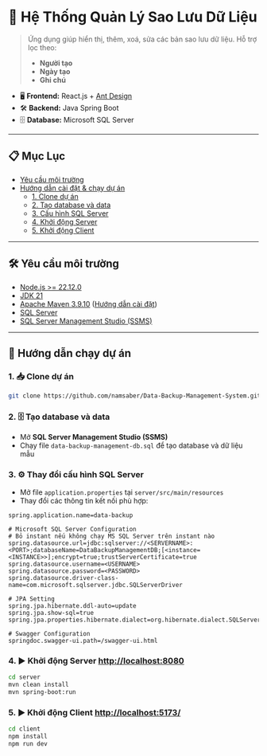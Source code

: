 # 💾 Hệ Thống Quản Lý Sao Lưu Dữ Liệu

> Ứng dụng giúp hiển thị, thêm, xoá, sửa các bản sao lưu dữ liệu. Hỗ trợ lọc theo:
>
> - **Người tạo**
> - **Ngày tạo**
> - **Ghi chú**

- 🖥️ **Frontend:** React.js + [Ant Design](https://ant.design/)
- 🛠️ **Backend:** Java Spring Boot
- 🗄️ **Database:** Microsoft SQL Server

---

## 📋 Mục Lục

- [Yêu cầu môi trường](https://github.com/namsaber/Data-Backup-Management-System?tab=readme-ov-file#%EF%B8%8F-y%C3%AAu-c%E1%BA%A7u-m%C3%B4i-tr%C6%B0%E1%BB%9Dng)
- [Hướng dẫn cài đặt & chạy dự án](https://github.com/namsaber/Data-Backup-Management-System?tab=readme-ov-file#-h%C6%B0%E1%BB%9Bng-d%E1%BA%ABn-ch%E1%BA%A1y-d%E1%BB%B1-%C3%A1n)
  - [1. Clone dự án](https://github.com/namsaber/Data-Backup-Management-System?tab=readme-ov-file#1--clone-d%E1%BB%B1-%C3%A1n)
  - [2. Tạo database và data](https://github.com/namsaber/Data-Backup-Management-System?tab=readme-ov-file#2-%EF%B8%8F-t%E1%BA%A1o-database-v%C3%A0-data)
  - [3. Cấu hình SQL Server](https://github.com/namsaber/Data-Backup-Management-System?tab=readme-ov-file#3-%EF%B8%8F-thay-%C4%91%E1%BB%95i-c%E1%BA%A5u-h%C3%ACnh-sql-server)
  - [4. Khởi động Server](https://github.com/namsaber/Data-Backup-Management-System?tab=readme-ov-file#4-%EF%B8%8F-kh%E1%BB%9Fi-%C4%91%E1%BB%99ng-server-httplocalhost8080)
  - [5. Khởi động Client](https://github.com/namsaber/Data-Backup-Management-System?tab=readme-ov-file#5-%EF%B8%8F-kh%E1%BB%9Fi-%C4%91%E1%BB%99ng-client-httplocalhost5173)

---

## 🛠️ Yêu cầu môi trường

- [Node.js >= 22.12.0](https://nodejs.org/en/download)
- [JDK 21](https://www.oracle.com/java/technologies/downloads/#java21)
- [Apache Maven 3.9.10](https://maven.apache.org/download.cgi) ([Hướng dẫn cài đặt](https://phoenixnap.com/kb/install-maven-windows))
- [SQL Server](https://go.microsoft.com/fwlink/p/?linkid=2215158&clcid=0x409&culture=en-us&country=us)
- [SQL Server Management Studio (SSMS)](https://aka.ms/ssms/21/release/vs_SSMS.exe)

---

## 🚀 Hướng dẫn chạy dự án

### 1. 📥 Clone dự án

```bash
git clone https://github.com/namsaber/Data-Backup-Management-System.git
```

### 2. 🗄️ Tạo database và data

- Mở **SQL Server Management Studio (SSMS)**
- Chạy file `data-backup-management-db.sql` để tạo database và dữ liệu mẫu

### 3. ⚙️ Thay đổi cấu hình SQL Server

- Mở file `application.properties` tại `server/src/main/resources`
- Thay đổi các thông tin kết nối phù hợp:

```properties
spring.application.name=data-backup

# Microsoft SQL Server Configuration
# Bỏ instant nếu không chạy MS SQL Server trên instant nào
spring.datasource.url=jdbc:sqlserver://<SERVERNAME>:<PORT>;databaseName=DataBackupManagementDB;[<instance=<INSTANCE>>];encrypt=true;trustServerCertificate=true
spring.datasource.username=<USERNAME>
spring.datasource.password=<PASSWORD>
spring.datasource.driver-class-name=com.microsoft.sqlserver.jdbc.SQLServerDriver

# JPA Setting
spring.jpa.hibernate.ddl-auto=update
spring.jpa.show-sql=true
spring.jpa.properties.hibernate.dialect=org.hibernate.dialect.SQLServerDialect

# Swagger Configuration
springdoc.swagger-ui.path=/swagger-ui.html
```

### 4. ▶️ Khởi động Server [http://localhost:8080](http://localhost:8080/swagger-ui/index.html)

```bash
cd server
mvn clean install
mvn spring-boot:run
```

### 5. ▶️ Khởi động Client [http://localhost:5173/](http://localhost:5173/)

```bash
cd client
npm install
npm run dev
```
